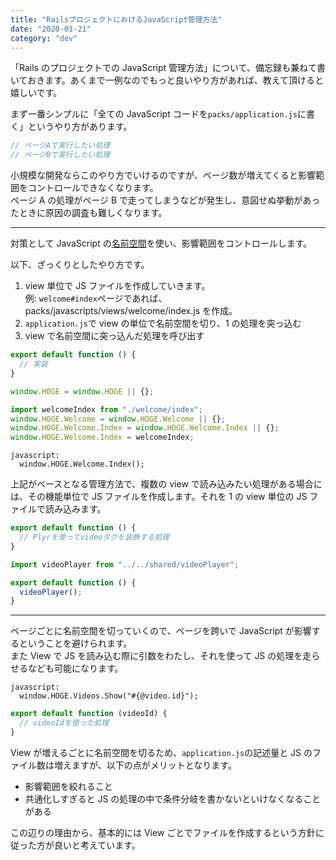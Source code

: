 ```yaml
---
title: "RailsプロジェクトにおけるJavaScript管理方法"
date: "2020-01-21"
category: "dev"
---
```


「Rails のプロジェクトでの JavaScript 管理方法」について、備忘録も兼ねて書いておきます。あくまで一例なのでもっと良いやり方があれば、教えて頂けると嬉しいです。

まず一番シンプルに「全ての JavaScript コードを`packs/application.js`に書く」というやり方があります。

```js
// ページAで実行したい処理
// ページBで実行したい処理
```

小規模な開発ならこのやり方でいけるのですが、ページ数が増えてくると影響範囲をコントロールできなくなります。  
ページ A の処理がページ B で走ってしまうなどが発生し、意図せぬ挙動があったときに原因の調査も難しくなります。

---

対策として JavaScript の[名前空間](https://developer.mozilla.org/ja/docs/Web/JavaScript/Introduction_to_Object-Oriented_JavaScript)を使い、影響範囲をコントロールします。

以下、ざっくりとしたやり方です。

1. view 単位で JS ファイルを作成していきます。  
   例: `welcome#index`ページであれば、packs/javascripts/views/welcome/index.js を作成。
2. `application.js`で view の単位で名前空間を切り、1 の処理を突っ込む
3. view で名前空間に突っ込んだ処理を呼び出す

```js:packs/javascripts/views/welcome/index.js
export default function () {
  // 実装
}
```

```js:packs/application.js
window.HOGE = window.HOGE || {};

import welcomeIndex from "./welcome/index";
window.HOGE.Welcome = window.HOGE.Welcome || {};
window.HOGE.Welcome.Index = window.HOGE.Welcome.Index || {};
window.HOGE.Welcome.Index = welcomeIndex;
```

```slim:app/views/welcome/index.html.slim
javascript:
  window.HOGE.Welcome.Index();
```

上記がベースとなる管理方法で、複数の view で読み込みたい処理がある場合には、その機能単位で JS ファイルを作成します。それを 1 の view 単位の JS ファイルで読み込みます。

```js:packs/javascripts/shared/videoPlayer.js
export default function () {
  // Plyrを使ってvideoタグを装飾する処理
}
```

```js:packs/javascripts/views/welcome/index.js
import videoPlayer from "../../shared/videoPlayer";

export default function () {
  videoPlayer();
}
```

---

ページごとに名前空間を切っていくので、ページを跨いで JavaScript が影響するということを避けられます。  
また View で JS を読み込む際に引数をわたし、それを使って JS の処理を走らせるなども可能になります。

```slim:app/views/videos/show.html.slim
javascript:
  window.HOGE.Videos.Show("#{@video.id}");
```

```js:packs/javascripts/views/videos/show.js
export default function (videoId) {
  // videoIdを使った処理
}
```

View が増えるごとに名前空間を切るため、`application.js`の記述量と JS のファイル数は増えますが、以下の点がメリットとなります。

- 影響範囲を絞れること
- 共通化しすぎると JS の処理の中で条件分岐を書かないといけなくなることがある

この辺りの理由から、基本的には View ごとでファイルを作成するという方針に従った方が良いと考えています。
